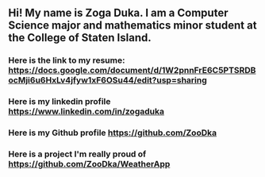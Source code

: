 
## Hi! My name is Zoga Duka. I am a Computer Science major and mathematics minor student at the College of Staten Island.
### Here is the link to my resume: https://docs.google.com/document/d/1W2pnnFrE6C5PTSRDBocMji6u6HxLv4jfyw1xF6OSu44/edit?usp=sharing
### Here is my linkedin profile  https://www.linkedin.com/in/zogaduka
### Here is my Github profile https://github.com/ZooDka
### Here is a project I'm really proud of https://github.com/ZooDka/WeatherApp


